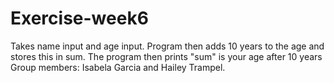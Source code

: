 # Exercise-week6

Takes name input and age input.
Program then adds 10 years to the age and stores this in sum.
The program then prints "sum" is your age after 10 years
Group members: Isabela Garcia and Hailey Trampel.

